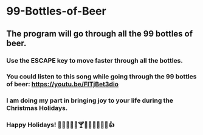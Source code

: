 # 99-Bottles-of-Beer
## The program will go through all the 99 bottles of beer.
### Use the ESCAPE key to move faster through all the bottles.
### You could listen to this song while going through the 99 bottles of beer: https://youtu.be/FITjBet3dio
###
### I am doing my part in bringing joy to your life during the Christmas Holidays.
### Happy Holidays! 🍷🍾🍺🍻🥂🍸🍹😀😜😵🥴🌟👍
